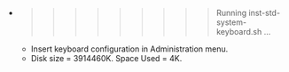 * >>>>>>>>> Running inst-std-system-keyboard.sh ...
  * Insert keyboard configuration in Administration menu.
  * Disk size = 3914460K. Space Used = 4K.
